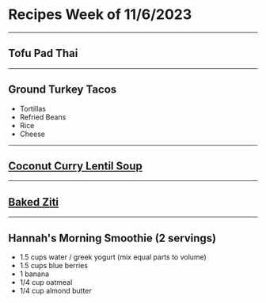 # Recipes Week of 11/6/2023

---

## Tofu Pad Thai

---

## Ground Turkey Tacos

- Tortillas
- Refried Beans
- Rice
- Cheese

---

## [Coconut Curry Lentil Soup](https://themodernproper.com/coconut-curry-lentil-soup)

---

## [Baked Ziti](./BakedZiti.md)
---

## Hannah's Morning Smoothie (2 servings)

- 1.5 cups water / greek yogurt (mix equal parts to volume)
- 1.5 cups blue berries
- 1 banana
- 1/4 cup oatmeal
- 1/4 cup almond butter